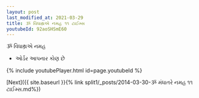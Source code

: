 ```yaml
---
layout: post
last_modified_at: 2021-03-29
title: ૐ વિધાથ્રએ નમહ ૧૧ ટાઈમ્સ
youtubeId: 92aoSHSmE60
---
```

 
 
 ૐ વિધાથ્રએ નમહ  
 
 -  ઓર્ડર આપનાર કોણ છે 
 
  
 
  
 
 
 
 
 
 


{% include youtubePlayer.html id=page.youtubeId %}
 
[Next]({{ site.baseurl }}{% link  split1/_posts/2014-03-30-ૐ મંધાતરે નમહ ૧૧ ટાઈમ્સ.md%})
 
